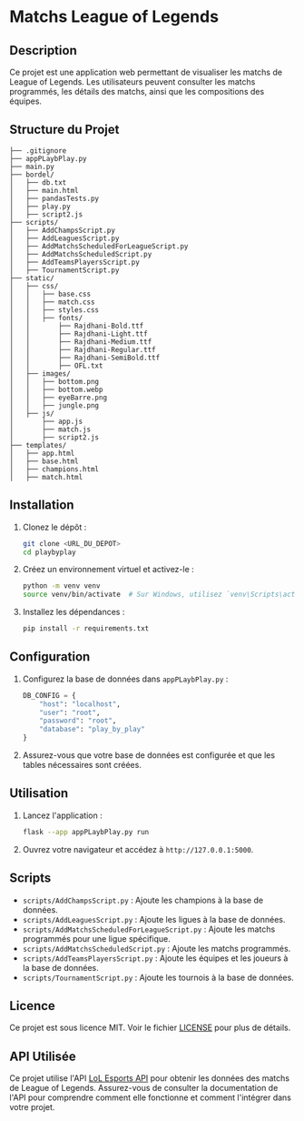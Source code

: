 # Matchs League of Legends

## Description
Ce projet est une application web permettant de visualiser les matchs de League of Legends. Les utilisateurs peuvent consulter les matchs programmés, les détails des matchs, ainsi que les compositions des équipes.

## Structure du Projet
```
├── .gitignore
├── appPLaybPlay.py
├── main.py
├── bordel/
│   ├── db.txt
│   ├── main.html
│   ├── pandasTests.py
│   ├── play.py
│   ├── script2.js
├── scripts/
│   ├── AddChampsScript.py
│   ├── AddLeaguesScript.py
│   ├── AddMatchsScheduledForLeagueScript.py
│   ├── AddMatchsScheduledScript.py
│   ├── AddTeamsPlayersScript.py
│   ├── TournamentScript.py
├── static/
│   ├── css/
│   │   ├── base.css
│   │   ├── match.css
│   │   ├── styles.css
│   │   ├── fonts/
│   │       ├── Rajdhani-Bold.ttf
│   │       ├── Rajdhani-Light.ttf
│   │       ├── Rajdhani-Medium.ttf
│   │       ├── Rajdhani-Regular.ttf
│   │       ├── Rajdhani-SemiBold.ttf
│   │       ├── OFL.txt
│   ├── images/
│   │   ├── bottom.png
│   │   ├── bottom.webp
│   │   ├── eyeBarre.png
│   │   ├── jungle.png
│   ├── js/
│       ├── app.js
│       ├── match.js
│       ├── script2.js
├── templates/
│   ├── app.html
│   ├── base.html
│   ├── champions.html
│   ├── match.html
```

## Installation

1. Clonez le dépôt :
    ```sh
    git clone <URL_DU_DEPOT>
    cd playbyplay
    ```

2. Créez un environnement virtuel et activez-le :
    ```sh
    python -m venv venv
    source venv/bin/activate  # Sur Windows, utilisez `venv\Scripts\activate`
    ```

3. Installez les dépendances :
    ```sh
    pip install -r requirements.txt
    ```

## Configuration

1. Configurez la base de données dans `appPLaybPlay.py` :
    ```python
    DB_CONFIG = {
        "host": "localhost",
        "user": "root",
        "password": "root",
        "database": "play_by_play"
    }
    ```

2. Assurez-vous que votre base de données est configurée et que les tables nécessaires sont créées.

## Utilisation

1. Lancez l'application :
    ```sh
    flask --app appPLaybPlay.py run
    ```

2. Ouvrez votre navigateur et accédez à `http://127.0.0.1:5000`.

## Scripts

- `scripts/AddChampsScript.py` : Ajoute les champions à la base de données.
- `scripts/AddLeaguesScript.py` : Ajoute les ligues à la base de données.
- `scripts/AddMatchsScheduledForLeagueScript.py` : Ajoute les matchs programmés pour une ligue spécifique.
- `scripts/AddMatchsScheduledScript.py` : Ajoute les matchs programmés.
- `scripts/AddTeamsPlayersScript.py` : Ajoute les équipes et les joueurs à la base de données.
- `scripts/TournamentScript.py` : Ajoute les tournois à la base de données.


## Licence

Ce projet est sous licence MIT. Voir le fichier [LICENSE](LICENSE) pour plus de détails.


## API Utilisée

Ce projet utilise l'API [LoL Esports API](https://vickz84259.github.io/lolesports-api-docs/) pour obtenir les données des matchs de League of Legends. Assurez-vous de consulter la documentation de l'API pour comprendre comment elle fonctionne et comment l'intégrer dans votre projet.